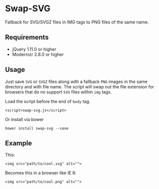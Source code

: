 # Swap-SVG

Fallback for SVG/SVGZ files in IMG tags to PNG files of the same name.

## Requirements

- jQuery 1.11.0 or higher
- Modernizr 2.8.0 or higher

## Usage

Just save ```SVG``` or ```SVGZ``` files along with a fallback ```PNG``` images in the same directory and with file name. The script will swap out the file extension for browsers that do no support ```SVG``` files within ```img``` tags.

Load the script before the end of ```body``` tag.
```
<script>swap-svg.js</script>
```

Or install via bower
```
bower install swap-svg --save
```

## Example

This:
```
<img src="path/to/cool.svg" alt="">

```

Becomes this in a browser like IE 8:
```
<img src="path/to/cool.png" alt="">

```

